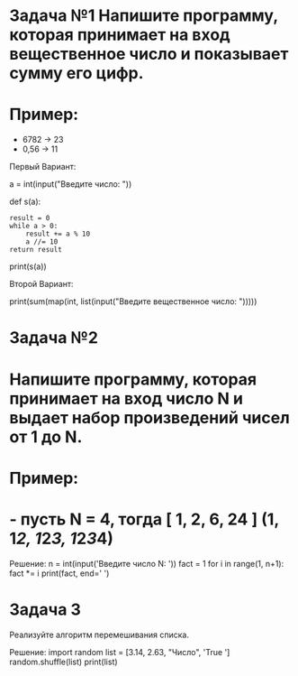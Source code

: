 # Задача №1 Напишите программу, которая принимает на вход вещественное число и показывает сумму его цифр.
# Пример:
- 6782 -> 23
- 0,56 -> 11

Первый Вариант:

a = int(input("Введите число: "))

def s(a):

    result = 0
    while a > 0:
        result += a % 10
        a //= 10
    return result
print(s(a))

Второй Вариант:

print(sum(map(int, list(input("Введите вещественное число: ")))))

# Задача №2 

   # Напишите программу, которая принимает на вход число N и выдает набор произведений чисел от 1 до N.

   # Пример:

# - пусть N = 4, тогда [ 1, 2, 6, 24 ] (1, 1*2, 1*2*3, 1*2*3*4)

Решение:
n = int(input('Введите число N: '))
fact = 1
for i in range(1, n+1):
     fact *= i
     print(fact, end=' ')

# Задача 3
Реализуйте алгоритм перемешивания списка.

Решение:
import random
list = [3.14, 2.63, "Число", 'True ']
random.shuffle(list)
print(list)

